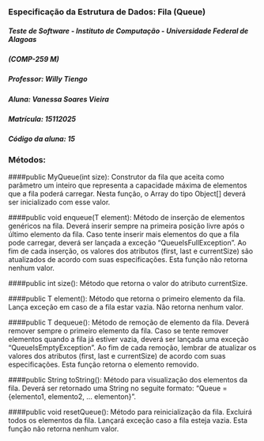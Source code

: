 
### Especificação da Estrutura de Dados: Fila (Queue)
##### Teste de Software - Instituto de Computação - Universidade Federal de Alagoas
##### (COMP-259 M)
##### Professor: Willy Tiengo
##### Aluna: Vanessa Soares Vieira
##### Matrícula: 15112025
##### Código da aluna: 15

### Métodos:
####public MyQueue(int size):
Construtor da fila que aceita como parâmetro um inteiro que representa a capacidade máxima de elementos que a fila poderá carregar.
Nesta função, o Array do tipo Object[] deverá ser inicializado com esse valor.

####public void enqueue(T element):
Método de inserção de elementos genéricos na fila. Deverá inserir sempre na primeira posição livre após o último elemento da fila.
Caso tente inserir mais elementos do que a fila pode carregar, deverá ser lançada a exceção “QueueIsFullException”.
Ao fim de cada inserção, os valores dos atributos (first, last e currentSize) são atualizados de acordo com suas especificações.
Esta função não retorna nenhum valor.

####public int size():
Método que retorna o valor do atributo currentSize.

####public T element():
Método que retorna o primeiro elemento da fila. Lança exceção em caso de a fila estar vazia. Não retorna nenhum valor.

####public T dequeue():
Método de remoção de elemento da fila. Deverá remover sempre o primeiro elemento da fila.
Caso se tente remover elementos quando a fila já estiver vazia, deverá ser lançada uma exceção “QueueIsEmptyException”.
Ao fim de cada remoção, lembrar de atualizar os valores dos atributos (first, last e currentSize) de acordo com suas especificações.
Esta função retorna o elemento removido.

####public String toString():
Método para visualização dos elementos da fila. Deverá ser retornado uma String no seguite formato: “Queue = {elemento1, elemento2, … elementon}”.

####public void resetQueue():
Método para reinicialização da fila. Excluirá todos os elementos da fila. Lançará exceção caso a fila esteja vazia.
Esta função não retorna nenhum valor.
